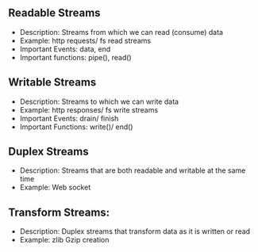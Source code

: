 ## Readable Streams

* Description:  Streams from which we can read (consume) data
* Example: http requests/ fs read streams
* Important Events: data, end
* Important functions: pipe(), read()

## Writable Streams

* Description: Streams to which we can write data
* Example: http responses/ fs write streams
* Important Events: drain/ finish
* Important Functions: write()/ end()

## Duplex Streams

* Description: Streams that are both readable and writable at the same time
* Example: Web socket


## Transform Streams:

* Description: Duplex streams that transform data as it is written or read
* Example: zlib Gzip creation
